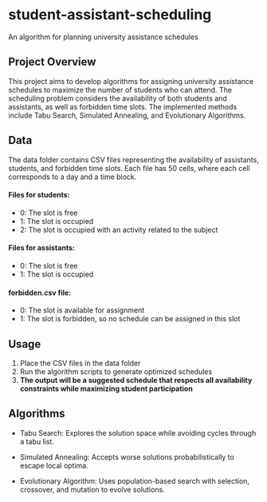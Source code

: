 # student-assistant-scheduling
An algorithm for planning university assistance schedules

## Project Overview
This project aims to develop algorithms for assigning university assistance schedules to maximize the number of students who can attend. The scheduling problem considers the availability of both students and assistants, as well as forbidden time slots. The implemented methods include Tabu Search, Simulated Annealing, and Evolutionary Algorithms.

## Data
The data folder contains CSV files representing the availability of assistants, students, and forbidden time slots. Each file has 50 cells, where each cell corresponds to a day and a time block.

#### Files for students:
- 0: The slot is free
- 1: The slot is occupied
- 2: The slot is occupied with an activity related to the subject

#### Files for assistants:
- 0: The slot is free
- 1: The slot is occupied

#### forbidden.csv file:
- 0: The slot is available for assignment
- 1: The slot is forbidden, so no schedule can be assigned in this slot

## Usage

1. Place the CSV files in the data folder
2. Run the algorithm scripts to generate optimized schedules
3. **The output will be a suggested schedule that respects all availability constraints while maximizing student participation**

## Algorithms

- Tabu Search: Explores the solution space while avoiding cycles through a tabu list.

- Simulated Annealing: Accepts worse solutions probabilistically to escape local optima.

- Evolutionary Algorithm: Uses population-based search with selection, crossover, and mutation to evolve solutions.